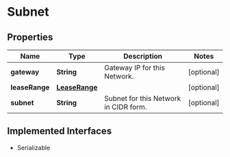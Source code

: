 

# Subnet


## Properties

| Name | Type | Description | Notes |
|------------ | ------------- | ------------- | -------------|
|**gateway** | **String** | Gateway IP for this Network. |  [optional] |
|**leaseRange** | [**LeaseRange**](LeaseRange.md) |  |  [optional] |
|**subnet** | **String** | Subnet for this Network in CIDR form. |  [optional] |


## Implemented Interfaces

* Serializable


